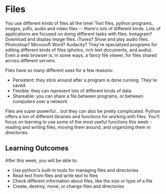 # Files

You use different kinds of files all the time! Text files, python programs, images, pdfs, audio and video files -- there's lots of different kinds. Lots of applications are focused on doing different tasks with files. Instagram? Download and display image files. iTunes? Show and play audio files. Photoshop? Microsoft Word? Audacity? They're specialized programs for editing different kinds of files (photos, rich text documents, and audio). Even a web browser is, in some ways, a fancy file viewer, for files shared across different servers.

Files have so many different uses for a few reasons:
- Persistent: they stick around after a program is done running. They're saved.
- Flexible: they can represent lots of different kinds of data
- Shareable: you can share a file between programs, or between computers over a network

Files are super powerful... but they can also be pretty complicated. Python offers a _ton_ of different libraries and functions for working with files. You'll focus on learning to use some of the most useful functions this week - reading and writing files, moving them around, and organizing them in directories.

## Learning Outcomes

After this week, you will be able to:

- Use python's built-in tools for managing files and directories
- Read text from files and write text to files
- Check different information about files, like the size or type of a file
- Create, destroy, move, or change files and directories
